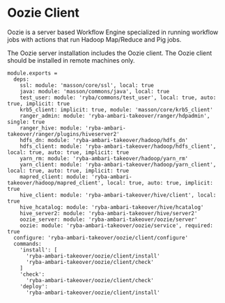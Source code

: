 
# Oozie Client

Oozie is a server based Workflow Engine specialized in running workflow jobs
with actions that run Hadoop Map/Reduce and Pig jobs.

The Oozie server installation includes the Oozie client. The Oozie client should
be installed in remote machines only.

    module.exports =
      deps:
        ssl: module: 'masson/core/ssl', local: true
        java: module: 'masson/commons/java', local: true
        test_user: module: 'ryba/commons/test_user', local: true, auto: true, implicit: true
        krb5_client: implicit: true, module: 'masson/core/krb5_client'
        ranger_admin: module: 'ryba-ambari-takeover/ranger/hdpadmin', single: true
        ranger_hive: module: 'ryba-ambari-takeover/ranger/plugins/hiveserver2'
        hdfs_dn: module: 'ryba-ambari-takeover/hadoop/hdfs_dn'
        hdfs_client: module: 'ryba-ambari-takeover/hadoop/hdfs_client', local: true, auto: true, implicit: true
        yarn_rm: module: 'ryba-ambari-takeover/hadoop/yarn_rm'
        yarn_client: module: 'ryba-ambari-takeover/hadoop/yarn_client', local: true, auto: true, implicit: true
        mapred_client: module: 'ryba-ambari-takeover/hadoop/mapred_client', local: true, auto: true, implicit: true
        hive_client: module: 'ryba-ambari-takeover/hive/client', local: true
        hive_hcatalog: module: 'ryba-ambari-takeover/hive/hcatalog'
        hive_server2: module: 'ryba-ambari-takeover/hive/server2'
        oozie_server: module: 'ryba-ambari-takeover/oozie/server'
        oozie: module: 'ryba-ambari-takeover/oozie/service', required: true
      configure: 'ryba-ambari-takeover/oozie/client/configure'
      commands:
        'install': [
          'ryba-ambari-takeover/oozie/client/install'
          'ryba-ambari-takeover/oozie/client/check'
        ]
        'check':
          'ryba-ambari-takeover/oozie/client/check'
        'deploy':
          'ryba-ambari-takeover/oozie/client/install'
